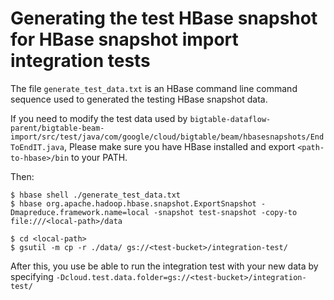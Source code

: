 # Generating the test HBase snapshot for HBase snapshot import integration tests

The file `generate_test_data.txt` is an HBase command line command sequence 
used to generated the testing HBase snapshot data.

If you need to modify the test data used by `bigtable-dataflow-parent/bigtable-beam-import/src/test/java/com/google/cloud/bigtable/beam/hbasesnapshots/EndToEndIT.java`, 
Please make sure you have HBase installed and export `<path-to-hbase>/bin` to your PATH. 

Then:

    $ hbase shell ./generate_test_data.txt
    $ hbase org.apache.hadoop.hbase.snapshot.ExportSnapshot -Dmapreduce.framework.name=local -snapshot test-snapshot -copy-to file:///<local-path>/data
    
    $ cd <local-path>
    $ gsutil -m cp -r ./data/ gs://<test-bucket>/integration-test/
    
After this, you use be able to run the integration test with your new data by specifying
`-Dcloud.test.data.folder=gs://<test-bucket>/integration-test/`